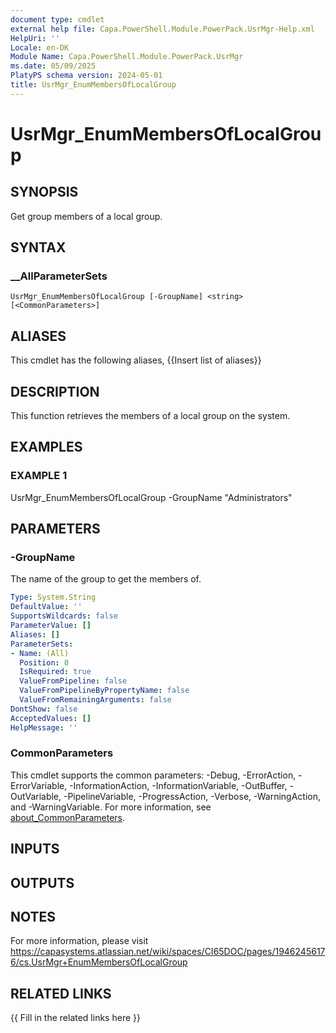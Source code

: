 ```yaml
---
document type: cmdlet
external help file: Capa.PowerShell.Module.PowerPack.UsrMgr-Help.xml
HelpUri: ''
Locale: en-DK
Module Name: Capa.PowerShell.Module.PowerPack.UsrMgr
ms.date: 05/09/2025
PlatyPS schema version: 2024-05-01
title: UsrMgr_EnumMembersOfLocalGroup
---
```


# UsrMgr_EnumMembersOfLocalGroup

## SYNOPSIS

Get group members of a local group.

## SYNTAX

### __AllParameterSets

```
UsrMgr_EnumMembersOfLocalGroup [-GroupName] <string> [<CommonParameters>]
```

## ALIASES

This cmdlet has the following aliases,
  {{Insert list of aliases}}

## DESCRIPTION

This function retrieves the members of a local group on the system.

## EXAMPLES

### EXAMPLE 1

UsrMgr_EnumMembersOfLocalGroup -GroupName "Administrators"

## PARAMETERS

### -GroupName

The name of the group to get the members of.

```yaml
Type: System.String
DefaultValue: ''
SupportsWildcards: false
ParameterValue: []
Aliases: []
ParameterSets:
- Name: (All)
  Position: 0
  IsRequired: true
  ValueFromPipeline: false
  ValueFromPipelineByPropertyName: false
  ValueFromRemainingArguments: false
DontShow: false
AcceptedValues: []
HelpMessage: ''
```

### CommonParameters

This cmdlet supports the common parameters: -Debug, -ErrorAction, -ErrorVariable,
-InformationAction, -InformationVariable, -OutBuffer, -OutVariable, -PipelineVariable,
-ProgressAction, -Verbose, -WarningAction, and -WarningVariable. For more information, see
[about_CommonParameters](https://go.microsoft.com/fwlink/?LinkID=113216).

## INPUTS

## OUTPUTS

## NOTES

For more information, please visit https://capasystems.atlassian.net/wiki/spaces/CI65DOC/pages/19462456176/cs.UsrMgr+EnumMembersOfLocalGroup


## RELATED LINKS

{{ Fill in the related links here }}

